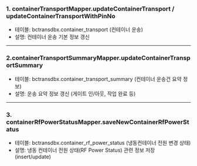 ### 1. containerTransportMapper.updateContainerTransport / updateContainerTransportWithPinNo

- 테이블: bctransdbx.container_transport (컨테이너 운송)
- 설명: 컨테이너 운송 기본 정보 갱신

---

### 2.containerTransportSummaryMapper.updateContainerTransportSummary

- 테이블: bctransdbx.container_transport_summary (컨테이너 운송건 요약 정보)
- 설명: 운송 요약 정보 갱신 (게이트 인/아웃, 작업 완료 등)

---

### 3. containerRfPowerStatusMapper.saveNewContainerRfPowerStatus

- 테이블: bctransdbx.container_rf_power_status (냉동컨테이너 전원 변경 상태)
- 설명: 냉동 컨테이너 전원 상태(RF Power Status) 관련 정보 저장 (insert/update)